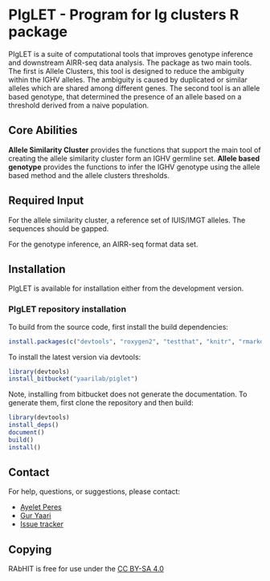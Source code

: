 # PIgLET - Program for Ig clusters R package
PIgLET is a suite of computational tools that improves genotype inference and downstream AIRR-seq data analysis. The package as two main tools. The first is Allele Clusters, this tool is designed to reduce the ambiguity within the IGHV alleles. The ambiguity is caused by duplicated or similar alleles which are shared among different genes. The second tool is an allele based genotype, that determined the presence of an allele based on a threshold derived from a naive population. 


## Core Abilities ##

**Allele Similarity Cluster** provides the functions that support the main tool of creating the allele similarity cluster form an IGHV germline set.
**Allele based genotype** provides the functions to infer the IGHV genotype using the allele based method and the allele clusters thresholds.

## Required Input ##

For the allele similarity cluster, a reference set of IUIS/IMGT alleles. The sequences should be gapped.

For the genotype inference, an AIRR-seq format data set.

## Installation ##

PIgLET is available for installation either from the development version.

### PIgLET repository installation ###

To build from the source code, first install the build dependencies:  

```R
install.packages(c("devtools", "roxygen2", "testthat", "knitr", "rmarkdown", "plotly"))
```

To install the latest version via devtools:

```R
library(devtools)
install_bitbucket("yaarilab/piglet")
```

Note, installing from bitbucket does not generate the documentation.
To generate them, first clone the repository and then build:

```R
library(devtools)
install_deps()
document()
build()
install()
```

## Contact ##

For help, questions, or suggestions, please contact:

* [Ayelet Peres](mailto:peresay@biu.ac.il)
* [Gur Yaari](mailto:gur.yaari@biu.ac.il)
* [Issue tracker](https://bitbucket.org/yaarilab/piglet/issues?status=new&status=open)

## Copying ##

RAbHIT is free for use under the [CC BY-SA 4.0](https://creativecommons.org/licenses/by-sa/4.0/legalcode)
